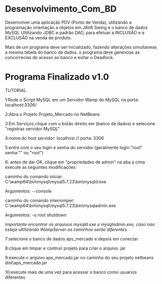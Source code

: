 # Desenvolvimento_Com_BD

Desenvolver uma aplicação PDV (Ponto de Venda), utilizando a programação orientação a objetos em JAVA Swing e o banco de dados MySQL Ultilizando JDBC e padrão DAO, para efetuar a INCLUSÃO e a EXCLUSÃO na venda de produto.

Mais de um programa deve ser inicializado, fazendo alterações simultaneas a mesma tabela do banco de dados.
o programa deve gerencias as concorrecias de acesso ao banco e evitar o Deadlock.

# Programa Finalizado v1.0

TUTORIAL

1:Rode o Script MySQL em um Servidor Wamp do MySQL na porta: localhost:3306/

2:Abra o Projeto Projeto_Mercado no NetBeans

3:Em Serviços clique com o botão direito em (banco de dados) e selecione "registras servidor MySQL"

4:nome do host servidor: localhost // porta: 3306

5:entre com o seu login e senha do servidor (geralmente login:"root" senha:"" ou  "root")

6: antes de dar OK, clique em "propriedades de admin" na aba a cima
  execute as seguintes modificações
  
  
  caminho do comando iniciar: C:\wamp64\bin\mysql\mysql5.7.23\bin\mysqld.exe
  
  Argumentos: --console
  
  caminho do comando interromper: C:\wamp64\bin\mysql\mysql5.7.23\bin\mysqladmin.exe
  
  Argumentos: -u root shutdown
  
  
  *importante encontrar os arquivos mysqld.exe e mysqladmin.exe, caso nao esteja ultilizando WampServer
  os caminhos serão diferentes*
  
  
 
 7:selecione o banco de dados aps_mercado e depois em conectar
 
 8:clique em limpar e contruir projeto para criar o arquivo .jar
 
 9:execute o arquivo aps_mercado.jar no caminho do seu projeto netbeans dist\aps_mercado.jar
 
 10:execute mais de uma vez para acessar o banco como usuarios diferentes




